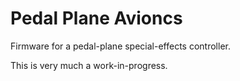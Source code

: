 # Pedal Plane Avioncs
Firmware for a pedal-plane special-effects controller.

This is very much a work-in-progress.
